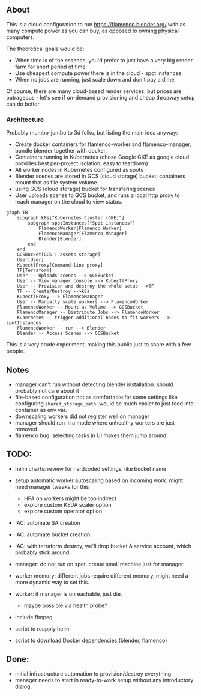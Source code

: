 ## About

This is a cloud configuration to run https://flamenco.blender.org/ with as many compute power as you can buy, as opposed to owning physical computers.

The theoretical goals would be:
* When time is of the essence, you'd prefer to just have a very big render farm for short period of time;
* Use cheapest compute power there is in the cloud - spot instances. 
* When no jobs are running, just scale down and don't pay a dime.

Of course, there are many cloud-based render services, but prices are outrageous - let's see if on-demand provisioning and cheap throaway setup can do better.


### Architecture

Probably mumbo-jumbo to 3d folks, but listing the main idea anyway:

* Create docker containers for flamenco-worker and flamenco-manager; bundle blender together with docker.
* Containers running in Kubernetes (chose Google GKE as google cloud provides best per-project isolation, easy to teardown)
* All worker nodes in Kubernetes configured as spots
* Blender scenes are stored in GCS (cloud storage) bucket; containers mount that as file system volume.
* using GCS (cloud storage) bucket for transfering scenes
* User uploads scenes to GCS bucket, and runs a local http proxy to reach manager on the cloud to view status.

```mermaid
graph TB
    subgraph k8s["Kubernetes Cluster (GKE)"]
        subgraph spotInstances["Spot instances"]
            FlamencoWorker[Flamenco Worker]
            FlamencoManager[Flamenco Manager]
            Blender[Blender]
        end
    end
    GCSBucket[GCS : assets storage]
    User[User]
    KubectlProxy[Command-line proxy]
    TF[Terraform]
    User -- Uploads scenes --> GCSBucket
    User -- View manager console --> KubectlProxy 
    User -- Provision and destroy the whole setup -->TF
    TF -- Create/Destroy -->k8s
    KubectlProxy --> FlamencoManager
    User -- Manually scale workers --> FlamencoWorker
    FlamencoWorker -- Mount as Volume --> GCSBucket
    FlamencoManager -- Distribute Jobs --> FlamencoWorker
    Kubernetes -- trigger additional nodes to fit workers --> spotInstances
    FlamencoWorker -- run --> Blender
    Blender -- Access Scenes --> GCSBucket
```



This is a very crude experiment, making this public just to share with a few people.

## Notes

* manager can't run without detecting blender installation: should probably not care about it
* file-based configuration not as comfortable for some settings like configuring `shared_storage_path`: would be much easier to just feed into container as env var.
* downscaling workers did not register well on manager
* manager should run in a mode where unhealthy workers are just removed
* flamenco bug: selecting tasks in UI makes them jump around



## TODO:

* helm charts: review for hardcoded settings, like bucket name

* setup automatic worker autoscaling based on incoming work. might need manager tweaks for this
  * HPA on workers might be too indirect
  * explore custom KEDA scaler option
  * explore custom operator option

* IAC: automate SA creation
* IAC: automate bucket creation
* IAC: with terraform destroy, we'll drop bucket & service account, which probably stick around

* manager: do not run on spot. create small machine just for manager.
* worker memory: different jobs require different memory, might need a more dynamic way to set this.
* worker: if manager is unreachable, just die.
  * maybe possible via health probe?
* include ffmpeg
* script to reapply helm
* script to download Docker dependencies (blender, flamenco)

## Done:
* initial infrastructure automation to provision/destroy everything
* manager needs to start in ready-to-work setup without any introductory dialog.
